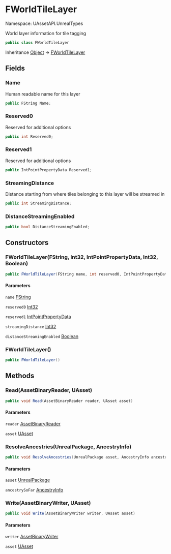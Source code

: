 # FWorldTileLayer

Namespace: UAssetAPI.UnrealTypes

World layer information for tile tagging

```csharp
public class FWorldTileLayer
```

Inheritance [Object](https://docs.microsoft.com/en-us/dotnet/api/system.object) → [FWorldTileLayer](./uassetapi.unrealtypes.fworldtilelayer.md)

## Fields

### **Name**

Human readable name for this layer

```csharp
public FString Name;
```

### **Reserved0**

Reserved for additional options

```csharp
public int Reserved0;
```

### **Reserved1**

Reserved for additional options

```csharp
public IntPointPropertyData Reserved1;
```

### **StreamingDistance**

Distance starting from where tiles belonging to this layer will be streamed in

```csharp
public int StreamingDistance;
```

### **DistanceStreamingEnabled**

```csharp
public bool DistanceStreamingEnabled;
```

## Constructors

### **FWorldTileLayer(FString, Int32, IntPointPropertyData, Int32, Boolean)**

```csharp
public FWorldTileLayer(FString name, int reserved0, IntPointPropertyData reserved1, int streamingDistance, bool distanceStreamingEnabled)
```

#### Parameters

`name` [FString](./uassetapi.unrealtypes.fstring.md)<br>

`reserved0` [Int32](https://docs.microsoft.com/en-us/dotnet/api/system.int32)<br>

`reserved1` [IntPointPropertyData](./uassetapi.propertytypes.structs.intpointpropertydata.md)<br>

`streamingDistance` [Int32](https://docs.microsoft.com/en-us/dotnet/api/system.int32)<br>

`distanceStreamingEnabled` [Boolean](https://docs.microsoft.com/en-us/dotnet/api/system.boolean)<br>

### **FWorldTileLayer()**

```csharp
public FWorldTileLayer()
```

## Methods

### **Read(AssetBinaryReader, UAsset)**

```csharp
public void Read(AssetBinaryReader reader, UAsset asset)
```

#### Parameters

`reader` [AssetBinaryReader](./uassetapi.assetbinaryreader.md)<br>

`asset` [UAsset](./uassetapi.uasset.md)<br>

### **ResolveAncestries(UnrealPackage, AncestryInfo)**

```csharp
public void ResolveAncestries(UnrealPackage asset, AncestryInfo ancestrySoFar)
```

#### Parameters

`asset` [UnrealPackage](./uassetapi.unrealpackage.md)<br>

`ancestrySoFar` [AncestryInfo](./uassetapi.propertytypes.objects.ancestryinfo.md)<br>

### **Write(AssetBinaryWriter, UAsset)**

```csharp
public void Write(AssetBinaryWriter writer, UAsset asset)
```

#### Parameters

`writer` [AssetBinaryWriter](./uassetapi.assetbinarywriter.md)<br>

`asset` [UAsset](./uassetapi.uasset.md)<br>
